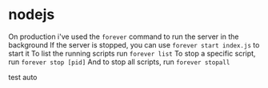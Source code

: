 # nodejs
On production i've used the `forever` command to run the server in the background
If the server is stopped, you can use `forever start index.js` to start it
To list the running scripts run `forever list`
To stop a specific script, run `forever stop [pid]`
And to stop all scripts, run `forever stopall`

test auto
